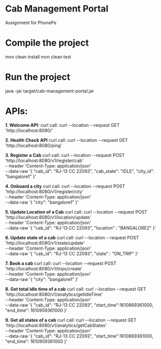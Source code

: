 # Cab Management Portal
Assignment for PhonePe

# Compile the project
mvn clean install
mvn clean test

# Run the project
java -jar target/cab-management-portal.jar

# APIs:
**1. Welcome API:**
curl call:
curl --location --request GET 'http://localhost:8080/'

**2. Health Check API**
curl call:
curl --location --request GET 'http://localhost:8080/ping'

**3. Register a Cab**
curl call:
curl --location --request POST 'http://localhost:8080/v1/register/cab' \
--header 'Content-Type: application/json' \
--data-raw '{
    "cab_id": "RJ-13 CC 22093",
    "cab_state": "IDLE",
    "city_id": "bangalore1"
}'

**4. Onboard a city**
curl call:
curl --location --request POST 'http://localhost:8080/v1/register/city' \
--header 'Content-Type: application/json' \
--data-raw '{
    "city": "bangalore1"
}'

**5. Update Location of a Cab**
curl call:
curl --location --request POST 'http://localhost:8080/v1/location/update' \
--header 'Content-Type: application/json' \
--data-raw '{
    "cab_id": "RJ-13 CC 22093",
    "location" : "BANGALORE2"
}'

**6. Update state of a cab**
curl call:
curl --location --request POST 'http://localhost:8080/v1/state/update' \
--header 'Content-Type: application/json' \
--data-raw '{
    "cab_id": "RJ-13 CC 22093",
    "state" : "ON_TRIP"
}'

**7. Book a cab**
curl call:
curl --location --request POST 'http://localhost:8080/v1/trips/create' \
--header 'Content-Type: application/json' \
--data-raw '{
    "city": "bangalore1"
}'

**8. Get total idle time of a cab**
curl call:
curl --location --request GET 'http://localhost:8080/v1/analytics/getIdleTime' \
--header 'Content-Type: application/json' \
--data-raw '{
    "cab_id": "RJ-13 CC 22093",
    "start_time":1610869361000, 
    "end_time": 1610959361000
}'

**9. Get all states of a cab**
curl call:
curl --location --request GET 'http://localhost:8080/v1/analytics/getCabStates' \
--header 'Content-Type: application/json' \
--data-raw '{
    "cab_id": "RJ-13 CC 22093",
    "start_time":1610869361000, 
    "end_time": 1610959361000
}'


